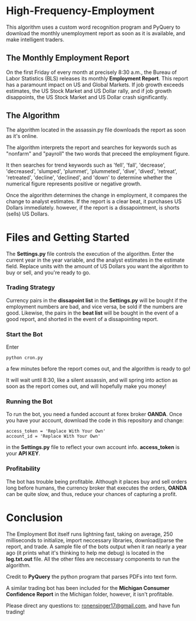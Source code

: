 # High-Frequency-Employment
This algorithm uses a custom word recognition program and PyQuery to download the monthly unemployment report as soon as it is available, and make intelligent traders.

## The Monthly Employment Report
On the first Friday of every month at precisely 8:30 a.m., the Bureau of Labor Statistics (BLS) releases its monthly **Employment Report**. This report has a paramount impact on US and Global Markets.
If job growth exceeds estimates, the US Stock Market and US Dollar rally, and if job growth disappoints, the US Stock Market and US Dollar crash significantly.

## The Algorithm
The algorithm located in the assassin.py file downloads the report as soon as it's online.

The algorithm interprets the report and searches for keywords such as "nonfarm" and "payroll" the two words that preceed the employment figure.

It then searches for trend keywords such as 'fell', 'fall', 'decrease', 'decreased', 'slumped', 'plummet', 'plummeted', 'dive', 'dived', 'retreat', 'retreated', 'decline', 'declined', and 'down' to determine whether the numerical figure represents positive or negative growth.

Once the algorithm determines the change in employment, it compares the change to analyst estimates. If the report is a clear beat, it purchases US Dollars immediately. however, if the report is a dissapointment, is shorts (sells) US Dollars.

# Files and Getting Started
The **Settings.py** file controls the execution of the algorithm. Enter the current year in the year variable, and the analyst estimates in the estimate field.
Replace units with the amount of US Dollars you want the algorithm to buy or sell, and you're ready to go. 

### Trading Strategy
Currency pairs in the **dissapoint list** in the **Settings.py** will be bought if the employment numbers are bad, and vice versa, be sold if the numbers are good.
Likewise, the pairs in the **beat list** will be bought in the event of a good report, and shorted in the event of a dissapointing report.

### Start the Bot
Enter
```
python cron.py
```
a few minutes before the report comes out, and the algorithm is ready to go!

It will  wait until 8:30, like a silent assassin, and will spring into action as soon as the report comes out, and will hopefully make you money!

### Running the Bot

To run the bot, you need a funded account at forex broker **OANDA**. Once you have your account, download the code in this repository and change:
```
access_token = 'Replace With Your Own'
account_id = 'Replace With Your Own'
```
in the **Settings.py** file to reflect your own account info. **access_token** is your **API KEY**.

### Profitability
The bot has trouble being profitable. Although it places buy and sell orders long before humans, the currency broker that executes the orders, **OANDA** can be quite slow, and thus, reduce your chances of capturing a profit.


# Conclusion
The Employment Bot itself runs lightning fast, taking on average, 250 milliseconds to initialize, import neccessary libraries, download/parse the report, and trade.
A sample file of the bots output when it ran nearly a year ago (it prints what it's thinking to help me debug) is located in the **log.txt.out** file.
All the other files are neccessary components to run the algorithm.

Credit to **PyQuery** the python program that parses PDFs into text form.

A similar trading bot has been included for the **Michigan Consumer Confidence Report** in the Michigan folder, however, it isn't profitable.

Please direct any questions to: ronensinger17@gmail.com, and have fun trading!

